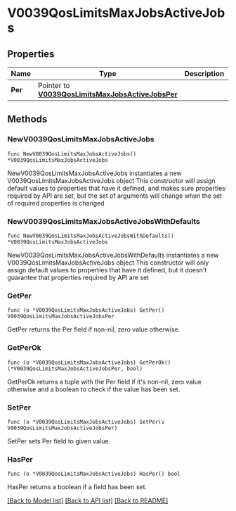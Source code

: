 # V0039QosLimitsMaxJobsActiveJobs

## Properties

Name | Type | Description | Notes
------------ | ------------- | ------------- | -------------
**Per** | Pointer to [**V0039QosLimitsMaxJobsActiveJobsPer**](V0039QosLimitsMaxJobsActiveJobsPer.md) |  | [optional] 

## Methods

### NewV0039QosLimitsMaxJobsActiveJobs

`func NewV0039QosLimitsMaxJobsActiveJobs() *V0039QosLimitsMaxJobsActiveJobs`

NewV0039QosLimitsMaxJobsActiveJobs instantiates a new V0039QosLimitsMaxJobsActiveJobs object
This constructor will assign default values to properties that have it defined,
and makes sure properties required by API are set, but the set of arguments
will change when the set of required properties is changed

### NewV0039QosLimitsMaxJobsActiveJobsWithDefaults

`func NewV0039QosLimitsMaxJobsActiveJobsWithDefaults() *V0039QosLimitsMaxJobsActiveJobs`

NewV0039QosLimitsMaxJobsActiveJobsWithDefaults instantiates a new V0039QosLimitsMaxJobsActiveJobs object
This constructor will only assign default values to properties that have it defined,
but it doesn't guarantee that properties required by API are set

### GetPer

`func (o *V0039QosLimitsMaxJobsActiveJobs) GetPer() V0039QosLimitsMaxJobsActiveJobsPer`

GetPer returns the Per field if non-nil, zero value otherwise.

### GetPerOk

`func (o *V0039QosLimitsMaxJobsActiveJobs) GetPerOk() (*V0039QosLimitsMaxJobsActiveJobsPer, bool)`

GetPerOk returns a tuple with the Per field if it's non-nil, zero value otherwise
and a boolean to check if the value has been set.

### SetPer

`func (o *V0039QosLimitsMaxJobsActiveJobs) SetPer(v V0039QosLimitsMaxJobsActiveJobsPer)`

SetPer sets Per field to given value.

### HasPer

`func (o *V0039QosLimitsMaxJobsActiveJobs) HasPer() bool`

HasPer returns a boolean if a field has been set.


[[Back to Model list]](../README.md#documentation-for-models) [[Back to API list]](../README.md#documentation-for-api-endpoints) [[Back to README]](../README.md)


